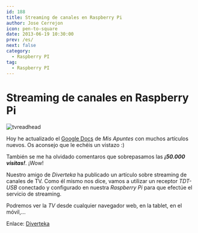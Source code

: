 ```yaml
---
id: 188
title: Streaming de canales en Raspberry Pi 
author: Jose Cerrejon
icon: pen-to-square
date: 2013-06-19 10:30:00
prev: /es/
next: false
category:
  - Raspberry PI
tag:
  - Raspberry PI
---
```


# Streaming de canales en Raspberry Pi 

![tvreadhead](/images/tvreadhead.jpg)

Hoy he actualizado el [Google Docs](http://goo.gl/Iwhbq) de *Mis Apuntes* con muchos artículos nuevos. Os aconsejo que le echéis un vistazo :)

También se me ha olvidado comentaros que sobrepasamos las ***¡50.000 visitas!***. ¡Wow!

Nuestro amigo de *Diverteka* ha publicado un artículo sobre streaming de canales de TV. Como él mismo nos dice, vamos a utilizar un receptor *TDT-USB* conectado y configurado en nuestra *Raspberry Pi* para que efectúe el servicio de streaming.

Podremos ver la *TV* desde cualquier navegador web, en la tablet, en el móvil,...

Enlace: [Diverteka](http://www.diverteka.com/?p=1750)